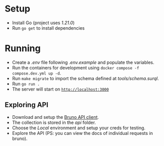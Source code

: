 # Setup

- Install Go (project uses *1.21.0*)
- Run `go get` to install dependencies

# Running

- Create a *.env* file following *.env.example* and populate the variables.
- Run the containers for development using `docker compose -f compose.dev.yml up -d`.
- Run `make migrate` to import the schema defined at *tools/schema.surql*.
- Run `go run .`
- The server will start on [`http://localhost:3000`](http://localhost:3000)

## Exploring API

- Download and setup the [Bruno API client](https://www.usebruno.com/).
- The collection is stored in the *api* folder.
- Choose the *Local* environment and setup your creds for testing.
- Explore the API (PS: you can view the docs of individual requests in bruno).